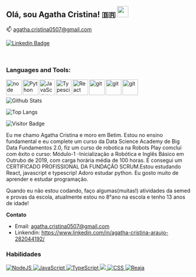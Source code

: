 ## Olá, sou Agatha Cristina! :brazil: <img src="https://raw.githubusercontent.com/aemmadi/aemmadi/master/wave.gif" width="30px">


:mailbox:  agatha.cristina0507@gmail.com

[![Linkedin Badge](https://img.shields.io/badge/-AgathaCristina-blue?style=flat-square&logo=Linkedin&logoColor=white&link=https://www.linkedin.com/in/agatha-cristina-araujo-282044192/)](https://www.linkedin.com/in/agatha-cristina-araujo-282044192/)

<!--
**Agatha-Cristina/Agatha-Cristina** is a ✨ _special_ ✨ repository because its `README.md` (this file) appears on your GitHub profile.

Here are some ideas to get you started:

- 🔭 I’m currently working on ...
- 🌱 I’m currently learning ...
- 👯 I’m looking to collaborate on ...
- 🤔 I’m looking for help with ...
- 💬 Ask me about ...
- 📫 How to reach me: ...
- 😄 Pronouns: ...
- ⚡ Fun fact: ...
-->


<br>


### Languages and Tools:
  <a href="https://www.python.org" target="_blank"> <img align="left" alt="node" height ="42px" src="https://raw.githubusercontent.com/rahul-jha98/github_readme_icons/main/language_and_tools/square/node/node.svg"></a>

  <a href="https://www.python.org" target="_blank"> <img align="left" alt="Python" height ="42px" src="https://raw.githubusercontent.com/rahul-jha98/github_readme_icons/main/language_and_tools/square/python/python.svg"></a>

  <a href="https://developer.mozilla.org/en-US/docs/Web/JavaScript" target="_blank"> <img align="left" alt="JavaScript" height ="42px"  src="https://raw.githubusercontent.com/rahul-jha98/github_readme_icons/main/language_and_tools/square/javascript/javascript.svg"> </a>

  <a href="https://www.typescriptlang.org/" target="_blank"><img align="left" alt="Typescirpt" height ="42px" src="https://raw.githubusercontent.com/rahul-jha98/github_readme_icons/main/language_and_tools/square/typescript/typescript.svg"></a>
  
   <a href="https://pt-br.reactjs.org//" target="_blank"><img align="left" alt="React" height ="42px" src="https://raw.githubusercontent.com/rahul-jha98/github_readme_icons/main/language_and_tools/square/react/react.svg"></a>

  <a href="https://git-scm.com/" target="_blank"> <img src="https://raw.githubusercontent.com/rahul-jha98/github_readme_icons/main/language_and_tools/square/git-scm/git-scm.svg" align="left" alt="git" height='42px'/> </a>

  <a href="https://developer.mozilla.org/pt-BR/docs/Web/Guide/HTML/HTML5" target="_blank"> <img src="https://raw.githubusercontent.com/rahul-jha98/github_readme_icons/main/language_and_tools/square/html/html.svg" align="left" alt="git" height='42px'/> </a>

  <a href="https://www.w3schools.com/css/" target="_blank"> <img src="https://raw.githubusercontent.com/rahul-jha98/github_readme_icons/main/language_and_tools/square/css/css.svg" align="left" alt="git" height='42px'/> </a>


</br>

<!--
## ⚡ Technologies
  <a href="https://pt-br.reactjs.org//" target="_blank"><img align="left" alt="React" height ="42px" src="https://raw.githubusercontent.com/rahul-jha98/github_readme_icons/main/language_and_tools/square/react/react.svg"></a>

![Python](https://img.shields.io/badge/-Python-black?style=flat-square&logo=Python)
![JavaScript](https://img.shields.io/badge/-JavaScript-black?style=flat-square&logo=javascript)
![Nodejs](https://img.shields.io/badge/-Nodejs-black?style=flat-square&logo=Node.js)
![React](https://img.shields.io/badge/-React-black?style=flat-square&logo=react)
![Java](https://img.shields.io/badge/-java-E34A86?style=flat-square&logo=java)
![C++](https://img.shields.io/badge/-C++-00599C?style=flat-square&logo=c)
![HTML5](https://img.shields.io/badge/-HTML5-E34F26?style=flat-square&logo=html5&logoColor=white)
![CSS3](https://img.shields.io/badge/-CSS3-1572B6?style=flat-square&logo=css3)
![Bootstrap](https://img.shields.io/badge/-Bootstrap-563D7C?style=flat-square&logo=bootstrap)
![TypeScript](https://img.shields.io/badge/-TypeScript-007ACC?style=flat-square&logo=typescript)
![MongoDB](https://img.shields.io/badge/-MongoDB-black?style=flat-square&logo=mongodb)
![Redis](https://img.shields.io/badge/-Redis-black?style=flat-square&logo=Redis)
![ElasticSearch](https://img.shields.io/badge/-ElasticSearch-005571?style=flat-square&logo=elasticsearch)
![GraphQL](https://img.shields.io/badge/-GraphQL-E10098?style=flat-square&logo=graphql)
![Apollo GraphQL](https://img.shields.io/badge/-Apollo%20GraphQL-311C87?style=flat-square&logo=apollo-graphql)
![PostgreSQL](https://img.shields.io/badge/-PostgreSQL-336791?style=flat-square&logo=postgresql)
![MySQL](https://img.shields.io/badge/-MySQL-black?style=flat-square&logo=mysql)
![Heroku](https://img.shields.io/badge/-Heroku-430098?style=flat-square&logo=heroku)
![Docker](https://img.shields.io/badge/-Docker-black?style=flat-square&logo=docker)
![DigitalOcean](https://img.shields.io/badge/-Digital%20Ocean-darkblue?style=flat-square&logo=digitalocean)
![Amazon AWS](https://img.shields.io/badge/Amazon%20AWS-232F3E?style=flat-square&logo=amazon-aws)
![Microsoft Azure](https://img.shields.io/badge/Microsoft%20Azure-232F7E?style=flat-square&logo=microsoft-azure)
![Google Cloud](https://img.shields.io/badge/Google%20Cloud-black?style=flat-square&logo=google-cloud)
![Git](https://img.shields.io/badge/-Git-black?style=flat-square&logo=git)
![GitHub](https://img.shields.io/badge/-GitHub-181717?style=flat-square&logo=github)
![GitLab](https://img.shields.io/badge/-GitLab-FCA121?style=flat-square&logo=gitlab)
![BitBucket](https://img.shields.io/badge/-BitBucket-darkblue?style=flat-square&logo=bitbucket)
![Raspberry Pi](https://img.shields.io/badge/-Raspberry%20Pi-C51A4A?style=flat-square&logo=Raspberry-Pi)
-->
<br>



![Github Stats](https://github-readme-stats.vercel.app/api?username=Agatha-Cristina&show_icons=true&theme=dark&count_private=true&show_icons=true&include_all_commits=true)

![Top Langs](https://github-readme-stats.vercel.app/api/top-langs/?username=Agatha-Cristina&hide=TeX&layout=compact&theme=dark)

![Visitor Badge](https://visitor-badge.laobi.icu/badge?page_id=Agatha-Cristina.)

Eu me chamo Agatha Cristina e moro em Betim. Estou no ensino fundamental e eu complete um curso da Data Science Academy de Big Data Fundamentos 2.0, fiz um curso de robotica na Robots Play comclui com êxito o curso: Módulo-1 -Inicialização a Robótica e Inglês Básico em Outrubo de 2019, com carga horária média de 100 horas. E consegui um CERTIFICADO PROFISSIONAL DA FUNDAÇÃO SCRUM.Estou estudando React, javascript e typescrip! Adoro estudar python. Eu gosto muito de aprender e estudar programação.

Quando eu não estou codando, faço algumas(muitas!) atividades da semed e provas da escola, atualmente estou no 8°ano na escola e tenho 13 anos de idade!

**Contato**

- Email: agatha.cristina0507@gmail.com 
- Linkendin: https://www.linkedin.com/in/agatha-cristina-araujo-282044192/

### Habilidades

<p>
  <a href="#"> <img src = "https://img.shields.io/badge/node.js%20-%2343853D.svg?&style=for-the-badge&logo=node.js&logoColor=white" alt = "NodeJS" /> </a>
  <a href="#"> <img src = "https://img.shields.io/badge/javascript%20-%23323330.svg?&style=for-the-badge&logo=javascript&logoColor=%23F7DF1E" alt = " JavaScript "/> </a>
  <a href="#"> <img src = "https://img.shields.io/badge/typescript%20-%23007ACC.svg?&style=for-the-badge&logo=typescript&logoColor=white" alt = "TypeScript "/> </a>
  <a href="#"> <img src = "https://img.shields.io/badge/html5%20-%23E34F26.svg?&style=for-the-badge&logo=html5&logoColor=white" akt = "HTML "/> </a>
  <a href="#"> <img src = "https://img.shields.io/badge/css3%20-%231572B6.svg?&style=for-the-badge&logo=css3&logoColor=white" alt = "CSS "/> </a>
  <a href="#"> <img src = "https://img.shields.io/badge/react%20-%2320232a.svg?&style=for-the-badge&logo=react&logoColor=%2361DAFB" alt = " Reaja "/> </a>
</p>
